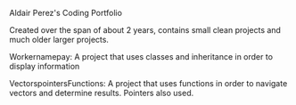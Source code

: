 Aldair Perez's Coding Portfolio

Created over the span of about 2 years, contains small clean projects and much older larger projects.

Workernamepay: A project that uses classes and inheritance in order to display information

VectorspointersFunctions: A project that uses functions in order to navigate vectors and determine results. Pointers also used.
